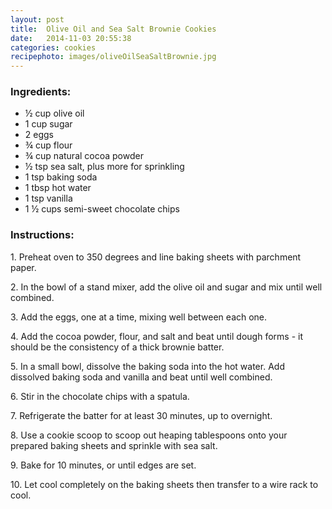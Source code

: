 ```yaml
---
layout: post
title:  Olive Oil and Sea Salt Brownie Cookies 
date:   2014-11-03 20:55:38
categories: cookies
recipephoto: images/oliveOilSeaSaltBrownie.jpg
---
```



### Ingredients:

* ½ cup olive oil
* 1 cup sugar
* 2 eggs
* ¾ cup flour
* ¾ cup natural cocoa powder
* ½ tsp sea salt, plus more for sprinkling
* 1 tsp baking soda
* 1 tbsp hot water
* 1 tsp vanilla
* 1 ½ cups semi-sweet chocolate chips

<!-- instructions -->
<div class="instructions">

<h3>Instructions:</h3>

<p>1. Preheat oven to 350 degrees and line baking sheets with parchment paper.</p>
<p>2. In the bowl of a stand mixer, add the olive oil and sugar and mix until well combined.</p>
<p>3. Add the eggs, one at a time, mixing well between each one.</p>
<p>4. Add the cocoa powder, flour, and salt and beat until dough forms - it should be the consistency of a thick 	brownie batter. </p>
<p>5. In a small bowl, dissolve the baking soda into the hot water. Add dissolved baking soda and vanilla and beat until well combined.</p>
<p>6. Stir in the chocolate chips with a spatula.</p>
<p>7. Refrigerate the batter for at least 30 minutes, up to overnight.</p>
<p>8. Use a cookie scoop to scoop out heaping tablespoons onto your prepared baking sheets and sprinkle with sea 	salt.</p>
<p>9. Bake for 10 minutes, or until edges are set.</p>
<p>10. Let cool completely on the baking sheets then transfer to a wire rack to cool. </p>

</div>